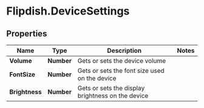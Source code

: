 # Flipdish.DeviceSettings

## Properties

Name | Type | Description | Notes
------------ | ------------- | ------------- | -------------
**Volume** | **Number** | Gets or sets the device volume | 
**FontSize** | **Number** | Gets or sets the font size used on the device | 
**Brightness** | **Number** | Gets or sets the display brightness on the device | 


